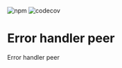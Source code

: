 ![npm](https://img.shields.io/npm/v/@txo-peer-dep/error-handler)
![codecov](https://img.shields.io/codecov/c/github/technology-studio/error-handler-peer)
# Error handler peer #

Error handler peer
